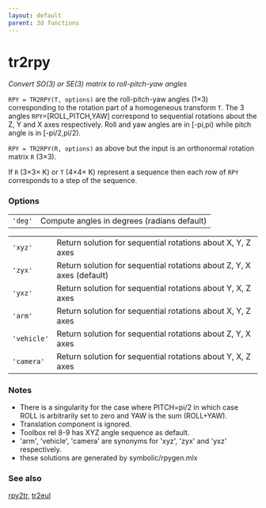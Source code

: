 ```yaml
---
layout: default
parent: 3d functions
---
```

# tr2rpy
_Convert SO(3) or SE(3) matrix to roll-pitch-yaw angles_


```RPY = TR2RPY(T, options)``` are the roll-pitch-yaw angles (1&times;3)
corresponding to the rotation part of a homogeneous transform `T`. The 3
angles `RPY`=[ROLL,PITCH,YAW] correspond to sequential rotations about the Z, Y and
X axes respectively. Roll and yaw angles are in [-pi,pi) while pitch angle is
in [-pi/2,pi/2).


```RPY = TR2RPY(R, options)``` as above but the input is an orthonormal
rotation matrix `R` (3&times;3).


If `R` (3&times;3&times; K) or `T` (4&times;4&times; K) represent a sequence then each row of `RPY`
corresponds to a step of the sequence.
### Options

| | |
|---|---|
| `'deg'` | Compute angles in degrees (radians default) |



| | |
|---|---|
| `'xyz'` | Return solution for sequential rotations about X, Y, Z axes |
| `'zyx'` | Return solution for sequential rotations about Z, Y, X axes (default) |
| `'yxz'` | Return solution for sequential rotations about Y, X, Z axes |
| `'arm'` | Return solution for sequential rotations about X, Y, Z axes |
| `'vehicle'` | Return solution for sequential rotations about Z, Y, X axes |
| `'camera'` | Return solution for sequential rotations about Y, X, Z axes |


### Notes
* There is a singularity for the case where PITCH=pi/2 in which case ROLL is arbitrarily    set to zero and YAW is the sum (ROLL+YAW).
* Translation component is ignored.
* Toolbox rel 8-9 has XYZ angle sequence as default.
* 'arm', 'vehicle', 'camera' are synonyms for 'xyz', 'zyx' and 'yxz'    respectively.
* these solutions are generated by symbolic/rpygen.mlx

### See also

[rpy2tr](rpy2tr.md), [tr2eul](tr2eul.md)

